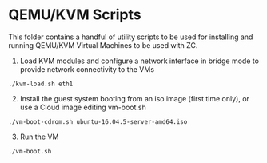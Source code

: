 # QEMU/KVM Scripts

This folder contains a handful of utility scripts to be used for
installing and running QEMU/KVM Virtual Machines to be used with ZC.

1. Load KVM modules and configure a network interface in bridge mode to provide network connectivity to the VMs

```
./kvm-load.sh eth1
```

2. Install the guest system booting from an iso image (first time only), or use a Cloud image editing vm-boot.sh

```
./vm-boot-cdrom.sh ubuntu-16.04.5-server-amd64.iso
```

3. Run the VM 

```
./vm-boot.sh
```

